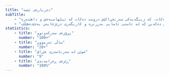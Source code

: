 ```yaml
---
title: "دەربارەی ئێمە"
subTitle:
    - "لە ساڵی ٢٠٠٤ دامەزراوین، ئێمە شوێنەکان دەگۆڕین بۆ ئەزموونی نائاسایی کە ڕۆحی مرۆڤ بەرز دەکاتەوە. شێوازی تایبەتی ئێمە بە شێوەیەکی ڕێکوپێک وردبینی ئەندازیاری لەگەڵ هونەری دیزاینی ناوخۆیی تێکەڵ دەکات، کە ژینگەیەکی سەرنجڕاکێش دروست دەکات کە ئیلهامبەخش و داهێنەرە."
    - "بۆ هەر پڕۆژەیەک، تیمی ئەندازیار و دیزاینەرەکانمان بە نزیکی لەگەڵ موشتەریەکان کار دەکەن بۆ گۆڕینی خواستەکانیان بۆ ڕاستی. ئێمە شوێنێک دروست دەکەین کە کارایی، داهێنان و جوانی هونەری تێکەڵ دەکات، ژینگەیەک پێشکەش دەکەین کە لە ئاستی ئاسایی بەرزترە و کاریگەری درێژخایەن بەجێدەهێڵێت."
statistics:
    - title: "پڕۆژەی سەرکەوتوو"
      number: "100+"
    - title: "ساڵی ئەزموون"
      number: "20+"
    - title: "شوێن لە سەرتاسەری عێراق"
      number: "9"
    - title: "ڕێژەی ڕەزامەندی"
      number: "100%"
---
```

